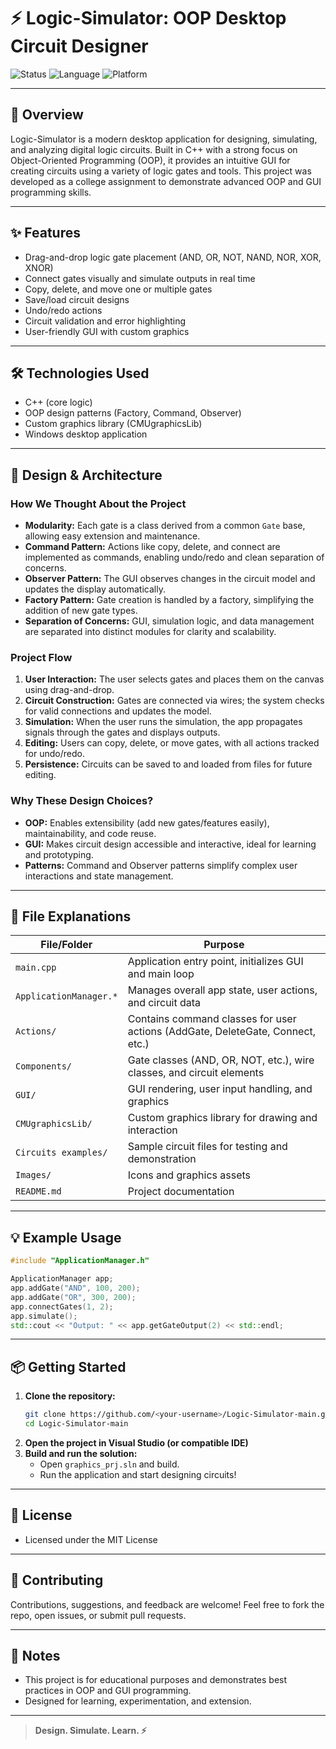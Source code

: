 
# ⚡ Logic-Simulator: OOP Desktop Circuit Designer

![Status](https://img.shields.io/badge/status-active-brightgreen)
![Language](https://img.shields.io/badge/language-C++-blue)
![Platform](https://img.shields.io/badge/platform-Windows-lightgrey)

---

## 🌟 Overview

Logic-Simulator is a modern desktop application for designing, simulating, and analyzing digital logic circuits. Built in C++ with a strong focus on Object-Oriented Programming (OOP), it provides an intuitive GUI for creating circuits using a variety of logic gates and tools. This project was developed as a college assignment to demonstrate advanced OOP and GUI programming skills.

---

## ✨ Features

- Drag-and-drop logic gate placement (AND, OR, NOT, NAND, NOR, XOR, XNOR)
- Connect gates visually and simulate outputs in real time
- Copy, delete, and move one or multiple gates
- Save/load circuit designs
- Undo/redo actions
- Circuit validation and error highlighting
- User-friendly GUI with custom graphics

---

## 🛠️ Technologies Used

- C++ (core logic)
- OOP design patterns (Factory, Command, Observer)
- Custom graphics library (CMUgraphicsLib)
- Windows desktop application

---

## 🧠 Design & Architecture

### How We Thought About the Project

- **Modularity:** Each gate is a class derived from a common `Gate` base, allowing easy extension and maintenance.
- **Command Pattern:** Actions like copy, delete, and connect are implemented as commands, enabling undo/redo and clean separation of concerns.
- **Observer Pattern:** The GUI observes changes in the circuit model and updates the display automatically.
- **Factory Pattern:** Gate creation is handled by a factory, simplifying the addition of new gate types.
- **Separation of Concerns:** GUI, simulation logic, and data management are separated into distinct modules for clarity and scalability.

### Project Flow

1. **User Interaction:** The user selects gates and places them on the canvas using drag-and-drop.
2. **Circuit Construction:** Gates are connected via wires; the system checks for valid connections and updates the model.
3. **Simulation:** When the user runs the simulation, the app propagates signals through the gates and displays outputs.
4. **Editing:** Users can copy, delete, or move gates, with all actions tracked for undo/redo.
5. **Persistence:** Circuits can be saved to and loaded from files for future editing.

### Why These Design Choices?

- **OOP:** Enables extensibility (add new gates/features easily), maintainability, and code reuse.
- **GUI:** Makes circuit design accessible and interactive, ideal for learning and prototyping.
- **Patterns:** Command and Observer patterns simplify complex user interactions and state management.

---

## 📁 File Explanations

| File/Folder         | Purpose |
|---------------------|---------|
| `main.cpp`          | Application entry point, initializes GUI and main loop |
| `ApplicationManager.*` | Manages overall app state, user actions, and circuit data |
| `Actions/`          | Contains command classes for user actions (AddGate, DeleteGate, Connect, etc.) |
| `Components/`       | Gate classes (AND, OR, NOT, etc.), wire classes, and circuit elements |
| `GUI/`              | GUI rendering, user input handling, and graphics |
| `CMUgraphicsLib/`   | Custom graphics library for drawing and interaction |
| `Circuits examples/`| Sample circuit files for testing and demonstration |
| `Images/`           | Icons and graphics assets |
| `README.md`         | Project documentation |

---

## 💡 Example Usage

```cpp
#include "ApplicationManager.h"

ApplicationManager app;
app.addGate("AND", 100, 200);
app.addGate("OR", 300, 200);
app.connectGates(1, 2);
app.simulate();
std::cout << "Output: " << app.getGateOutput(2) << std::endl;
```

---

## 📦 Getting Started

1. **Clone the repository:**
    ```bash
    git clone https://github.com/<your-username>/Logic-Simulator-main.git
    cd Logic-Simulator-main
    ```
2. **Open the project in Visual Studio (or compatible IDE)**
3. **Build and run the solution:**
    - Open `graphics_prj.sln` and build.
    - Run the application and start designing circuits!

---

## 👤 License

- Licensed under the MIT License

---

## 🤝 Contributing

Contributions, suggestions, and feedback are welcome! Feel free to fork the repo, open issues, or submit pull requests.

---

## 📝 Notes

- This project is for educational purposes and demonstrates best practices in OOP and GUI programming.
- Designed for learning, experimentation, and extension.

---

> **Design. Simulate. Learn. ⚡**
